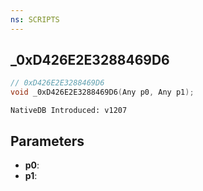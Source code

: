 ```yaml
---
ns: SCRIPTS
---
```

## _0xD426E2E3288469D6

```c
// 0xD426E2E3288469D6
void _0xD426E2E3288469D6(Any p0, Any p1);
```

```
NativeDB Introduced: v1207
```

## Parameters
* **p0**:
* **p1**:
